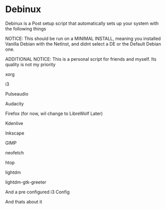 # Debinux



Debinux is a Post setup script that automatically sets up your system with the following things

NOTICE: This should be run on a MINIMAL INSTALL, meaning you installed Vanilla Debian with the NetInst, and didnt select a DE or the Default Debian one.

ADDITIONAL NOTICE: This is a personal script for friends and myself. Its quality is not my priority

xorg

i3

Pulseaudio

Audacity

Firefox (for now, wil change to LibreWolf Later)

Kdenlive

Inkscape

GIMP

neofetch

htop

lightdm

lightdm-gtk-greeter

And a pre configured i3 Config

And thats about it
